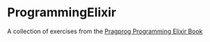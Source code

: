 # ProgrammingElixir

A collection of exercises from the [Pragprog Programming Elixir Book](http://pragprog.com/book/elixir/programming-elixir)
